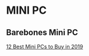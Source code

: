 # MINI PC

## Barebones Mini PC

[12 Best Mini PCs to Buy in 2019](https://www.pclaunches.com/best-mini-pc/)
